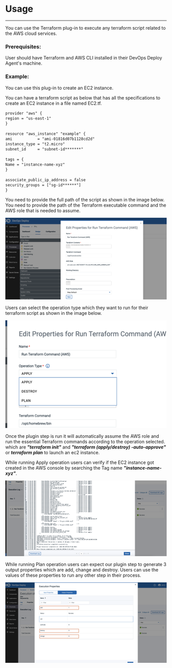 # Usage

---
You can use the Terraform plug-in to execute any terraform script related to the AWS cloud services.

### **Prerequisites:**

User should have Terraform and AWS CLI installed in their DevOps Deploy Agent's machine.

### **Example:**

You can use this plug-in to create an EC2 instance.

You can have a terraform script as below that has all the specifications to create an EC2 instance in a file named EC2.tf.

```
provider "aws" {
region = "us-east-1"
}

resource "aws_instance" "example" {
ami           = "ami-01816d07b1128cd2d"
instance_type = "t2.micro"
subnet_id     = "subnet-id*******"

tags = {
Name = "instance-name-xyz"
}

associate_public_ip_address = false
security_groups = ["sg-id******"]
}
```
You need to provide the full path of the script as shown in the image below.
You need to provide the path of the Terraform executable command and the AWS role that is needed to assume.

![Image 1](media/StepTerraform.png)


Users can select the operation type which they want to run for their terraform script as shown in the image below.


![Image 3](media/opType.png)


Once the plugin step is run it will automatically assume the AWS role and run the essential Terraform commands according to the operation selected. 
which are **_"terraform init"_** and **_"terraform (apply/destroy) -auto-approve"_** or **_terraform plan_** to launch an ec2 instance.


While running Apply operation users can verify if the EC2 instance got created in the AWS console by searching the Tag name **_"instance-name-xyz"_**.


![Image 2](media/StepLog.png)


While running Plan operation users can expect our plugin step to generate 3 output properties which are add, change and destroy.
Users can use the values of these properties to run any other step in their process.



![Image 4](media/opp.png)

